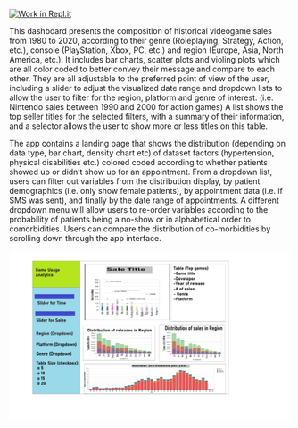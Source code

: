 [![Work in Repl.it](https://classroom.github.com/assets/work-in-replit-14baed9a392b3a25080506f3b7b6d57f295ec2978f6f33ec97e36a161684cbe9.svg)](https://classroom.github.com/online_ide?assignment_repo_id=372398&assignment_repo_type=GroupAssignmentRepo)

This dashboard presents the composition of historical videogame sales from 1980 to 2020, according to their genre (Roleplaying, Strategy, Action, etc.), console (PlayStation, Xbox, PC, etc.) and region (Europe, Asia, North America, etc.). It includes bar charts, scatter plots and violing plots which are all color coded to better convey their message and compare to each other. They are all adjustable to the preferred point of view of the user, including a slider to adjust the visualized date range and dropdown lists to allow the user to filter for the region, platform and genre of interest. (i.e. Nintendo sales between 1990 and 2000 for action games) A list shows the top seller titles for the selected filters, with a summary of their information, and a selector allows the user to show more or less titles on this table.

The app contains a landing page that shows the distribution (depending on data type, bar chart, density chart etc) of dataset factors (hypertension, physical disabilities etc.) colored coded according to whether patients showed up or didn’t show up for an appointment. From a dropdown list, users can filter out variables from the distribution display, by patient demographics (i.e. only show female patients), by appointment data (i.e. if SMS was sent), and finally by the date range of appointments. A different dropdown menu will allow users to re-order variables according to the probability of patients being a no-show or in alphabetical order to comorbidities. Users can compare the distribution of co-morbidities by scrolling down through the app interface.

![Sketch](AppSketch.jpg)